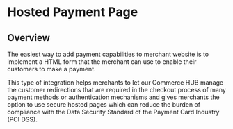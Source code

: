 # Hosted Payment Page

## Overview

The easiest way to add payment capabilities to merchant website is to implement a HTML form that the merchant can use to enable their customers to make a payment.

This type of integration helps merchants to let our Commerce HUB manage the customer redirections that are required in the checkout process of many payment methods or authentication mechanisms and gives merchants the option to use secure hosted pages which can reduce the burden of compliance with the Data Security Standard of the Payment Card Industry (PCI DSS).

